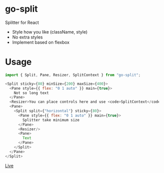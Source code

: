 # go-split
Splitter for React

- Style how you like (className, style)
- No extra styles
- Implement based on flexbox

# Usage

```js
import { Split, Pane, Resizer, SplitContext } from "go-split";

<Split sticky={80} minSize={200} maxSize={400}>
  <Pane style={{ flex: "0 1 auto" }} main={true}>
    Not so long text
  </Pane>
  <Resizer>You can place controls here and use <code>SplitContext</code></Resizer>
  <Pane>
    <Split split={"horizontal"} sticky={80}>
      <Pane style={{ flex: "0 1 auto" }} main={true}>
        Splitter take minimum size
      </Pane>
      <Resizer/>
      <Pane>
        Text
      </Pane>
    </Split>
  </Pane>
</Split>
```
[Live](https://codesandbox.io/s/go-split-2vcvz)
